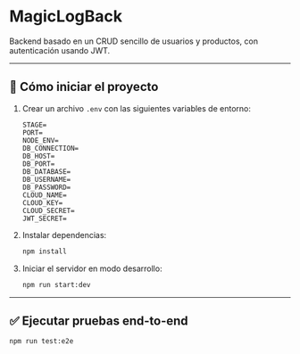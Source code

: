 # MagicLogBack

Backend basado en un CRUD sencillo de usuarios y productos, con autenticación usando JWT.

---

## 🚀 Cómo iniciar el proyecto

1. Crear un archivo `.env` con las siguientes variables de entorno:

    ```
    STAGE=
    PORT=
    NODE_ENV=
    DB_CONNECTION=
    DB_HOST=
    DB_PORT=
    DB_DATABASE=
    DB_USERNAME=
    DB_PASSWORD=
    CLOUD_NAME=
    CLOUD_KEY=
    CLOUD_SECRET=
    JWT_SECRET=
    ```

2. Instalar dependencias:

    ```bash
    npm install
    ```

3. Iniciar el servidor en modo desarrollo:

    ```bash
    npm run start:dev
    ```

---

## ✅ Ejecutar pruebas end-to-end

```bash
npm run test:e2e
